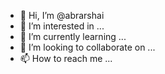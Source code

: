 - 👋 Hi, I’m @abrarshai
- 👀 I’m interested in ...
- 🌱 I’m currently learning ...
- 💞️ I’m looking to collaborate on ...
- 📫 How to reach me ...

<!---
abrarshai/abrarshai is a ✨ special ✨ repository because its `README.md` (this file) appears on your GitHub profile.
You can click the Preview link to take a look at your changes.
--->
